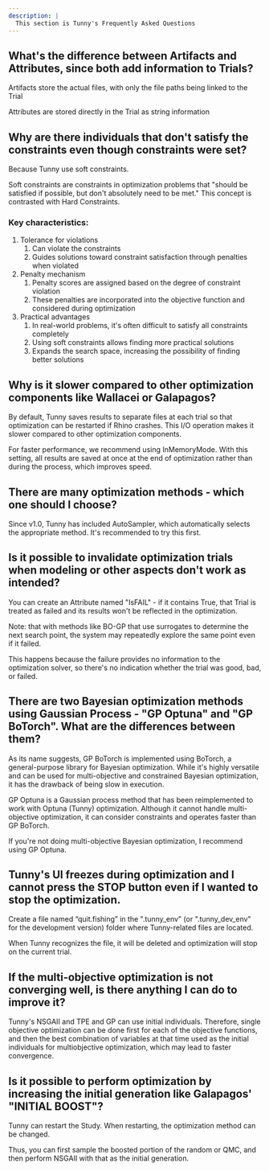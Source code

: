```yaml
---
description: |
  This section is Tunny's Frequently Asked Questions
---
```


## What's the difference between Artifacts and Attributes, since both add information to Trials?

Artifacts store the actual files, with only the file paths being linked to the Trial

Attributes are stored directly in the Trial as string information

## Why are there individuals that don't satisfy the constraints even though constraints were set?

Because Tunny use soft constraints.

Soft constraints are constraints in optimization problems that
"should be satisfied if possible, but don't absolutely need to be met."
This concept is contrasted with Hard Constraints.

### Key characteristics:

1. Tolerance for violations
   1. Can violate the constraints
   2. Guides solutions toward constraint satisfaction through penalties when violated
2. Penalty mechanism
   1. Penalty scores are assigned based on the degree of constraint violation
   2. These penalties are incorporated into the objective function and considered during optimization
3. Practical advantages
   1. In real-world problems, it's often difficult to satisfy all constraints completely
   2. Using soft constraints allows finding more practical solutions
   3. Expands the search space, increasing the possibility of finding better solutions

## Why is it slower compared to other optimization components like Wallacei or Galapagos?

By default, Tunny saves results to separate files at each trial so that optimization can be restarted if Rhino crashes. This I/O operation makes it slower compared to other optimization components.

For faster performance, we recommend using InMemoryMode. With this setting, all results are saved at once at the end of optimization rather than during the process, which improves speed.

## There are many optimization methods - which one should I choose?

Since v1.0, Tunny has included AutoSampler, which automatically selects the appropriate method. It's recommended to try this first.

## Is it possible to invalidate optimization trials when modeling or other aspects don't work as intended?

You can create an Attribute named "IsFAIL" - if it contains True, that Trial is treated as failed and its results won't be reflected in the optimization.

Note: that with methods like BO-GP that use surrogates to determine the next search point, the system may repeatedly explore the same point even if it failed.

This happens because the failure provides no information to the optimization solver, so there's no indication whether the trial was good, bad, or failed.

## There are two Bayesian optimization methods using Gaussian Process - "GP Optuna" and "GP BoTorch". What are the differences between them?

As its name suggests, GP BoTorch is implemented using BoTorch, a general-purpose library for Bayesian optimization.
While it's highly versatile and can be used for multi-objective and constrained Bayesian optimization,
it has the drawback of being slow in execution.

GP Optuna is a Gaussian process method that has been reimplemented to work with Optuna (Tunny) optimization.
Although it cannot handle multi-objective optimization, it can consider constraints and operates faster than GP BoTorch.

If you're not doing multi-objective Bayesian optimization, I recommend using GP Optuna.

## Tunny's UI freezes during optimization and I cannot press the STOP button even if I wanted to stop the optimization.

Create a file named “quit.fishing” in the ".tunny_env" (or ".tunny_dev_env" for the development version) folder where Tunny-related files are located.

When Tunny recognizes the file, it will be deleted and optimization will stop on the current trial.

## If the multi-objective optimization is not converging well, is there anything I can do to improve it?

Tunny's NSGAII and TPE and GP can use initial individuals.
Therefore, single objective optimization can be done first for each of the objective functions,
and then the best combination of variables at that time used as the initial individuals for multiobjective optimization,
which may lead to faster convergence.

## Is it possible to perform optimization by increasing the initial generation like Galapagos' "INITIAL BOOST"?

Tunny can restart the Study.
When restarting, the optimization method can be changed.

Thus, you can first sample the boosted portion of the random or QMC, and then perform NSGAII with that as the initial generation.
